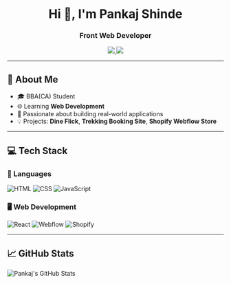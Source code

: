 <h1 align="center">Hi 👋, I'm Pankaj Shinde</h1>
<h3 align="center"> Front Web Developer</h3>

<p align="center">
  <a href="https://www.linkedin.com/in/pankaj-shinde-79291a315/" target="_blank">
    <img src="https://img.shields.io/badge/LinkedIn-blue?style=for-the-badge&logo=linkedin" />
  </a>
  <a href="pankajshinde2434@gmail.com">
    <img src="https://img.shields.io/badge/Email-red?style=for-the-badge&logo=gmail&logoColor=white" />
  </a>
</p>

---

## 🧠 About Me

- 🎓 BBA(CA) Student  
- 🌐 Learning **Web Development**
- 🎯 Passionate about building real-world applications
- 💡 Projects: **Dine Flick**, **Trekking Booking Site**, **Shopify Webflow Store**

---

## 💻 Tech Stack

### 💬 Languages  
![HTML](https://img.shields.io/badge/HTML5-E34F26?style=flat-square&logo=html5&logoColor=white)
![CSS](https://img.shields.io/badge/CSS3-1572B6?style=flat-square&logo=css3&logoColor=white)
![JavaScript](https://img.shields.io/badge/JavaScript-F7DF1E?style=flat-square&logo=javascript&logoColor=black)


### 🖥️ Web Development  
![React](https://img.shields.io/badge/React-20232A?style=flat-square&logo=react&logoColor=61DAFB)
![Webflow](https://img.shields.io/badge/Webflow-4353FF?style=flat-square&logo=webflow&logoColor=white)
![Shopify](https://img.shields.io/badge/Shopify-96bf48?style=flat-square&logo=shopify&logoColor=white)


---

## 📈 GitHub Stats

![Pankaj's GitHub Stats](https://github-readme-stats.vercel.app/api?username=pankajshinde&show_icons=true&theme=radical)


